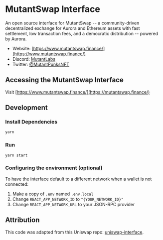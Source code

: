 # MutantSwap Interface

An open source interface for MutantSwap -- a community-driven decentralized exchange for Aurora and Ethereum assets with fast settlement, low transaction fees, and a democratic distribution -- powered by Aurora.

- Website: [https://www.mutantswap.finance/](https://www.mutantswap.finance/)
- Discord: [MutantLabs](https://discord.gg/BZjhYjqSp4)
- Twitter: [@MutantPunksNFT](https://twitter.com/mutantpunksnft)


## Accessing the MutantSwap Interface

Visit [https://www.mutantswap.finance/](https://mutantswap.finance/)

## Development

### Install Dependencies

```bash
yarn
```

### Run

```bash
yarn start
```

### Configuring the environment (optional)

To have the interface default to a different network when a wallet is not connected:

1. Make a copy of `.env` named `.env.local`
2. Change `REACT_APP_NETWORK_ID` to `"{YOUR_NETWORK_ID}"`
3. Change `REACT_APP_NETWORK_URL` to your JSON-RPC provider

## Attribution
This code was adapted from this Uniswap repo: [uniswap-interface](https://github.com/Uniswap/uniswap-interface).
